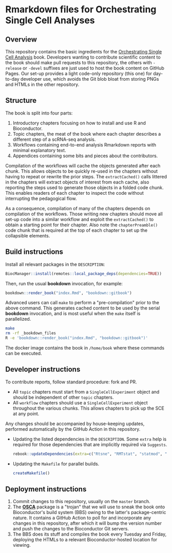 # Rmarkdown files for Orchestrating Single Cell Analyses

## Overview

This repository contains the basic ingredients for the [Orchestrating Single Cell Analysis](https://osca.bioconductor.org) book.
Developers wanting to contribute scientific content to the book should make pull requests to this repository, 
the others with `-release` or `-devel` suffixes are just used to host the book content on GitHub Pages.
Our set-up provides a light code-only repository (this one) for day-to-day developer use,
which avoids the Git blob bloat from storing PNGs and HTMLs in the other repository.

## Structure

The book is split into four parts:

1. Introductory chapters focusing on how to install and use R and Bioconductor.
2. Topic chapters, the meat of the book where each chapter describes a different step of a scRNA-seq analysis.
3. Workflows containing end-to-end analysis Rmarkdown reports with minimal explanatory text.
4. Appendices containing some bits and pieces about the contributors.

Compilation of the workflows will cache the objects generated after each chunk.
This allows objects to be quickly re-used in the chapters without having to repeat or rewrite the prior steps.
The `extractCached()` calls littered in the chapters will extract objects of interest from each cache,
also reporting the steps used to generate those objects in a folded code chunk.
This enables readers of each chapter to inspect the code without interrupting the pedagogical flow.

As a consequence, compilation of many of the chapters depends on compilation of the workflows.
Those writing new chapters should move all set-up code into a similar workflow 
and exploit the `extractCached()` to obtain a starting point for their chapter.
Also note the `chapterPreamble()` code chunk that is required at the top of each chapter to set up the collapsible elements.

## Build instructions

Install all relevant packages in the `DESCRIPTION`:

```r
BiocManager::install(remotes::local_package_deps(dependencies=TRUE))
```

Then, run the usual **bookdown** invocation, for example:

```r
bookdown::render_book("index.Rmd", "bookdown::gitbook")
```

Advanced users can call `make` to perform a "pre-compilation" prior to the above command.
This generates cached content to be used by the serial **bookdown** invocation,
and is most useful when the `make` itself is parallelized.

```sh
make
rm -rf _bookdown_files
R -e 'bookdown::render_book("index.Rmd", "bookdown::gitbook")'
```

The docker image contains the book in `/home/book` where these commands can be executed.

## Developer instructions

To contribute reports, follow standard procedure: fork and PR.

- All `topic` chapters must start from a `SingleCellExperiment` object and should be independent of other `topic` chapters.
- All `workflow` chapters should use a `SingleCellExperiment` object throughout the various chunks.
This allows chapters to pick up the SCE at any point.

Any changes should be accompanied by house-keeping updates, performed automatically by the GitHub Action in this repository.

- Updating the listed dependencies in the `DESCRIPTION`.
Some `extra` help is required for those dependencies that are implicitly required via `Suggests`.

  ```r
  rebook::updateDependencies(extra=c("Rtsne", "RMTstat", "statmod", "GO.db"))
  ```

- Updating the `Makefile` for parallel builds.

  ```r
  createMakefile()
  ```

## Deployment instructions

1. Commit changes to this repository, usually on the `master` branch.
2. The [**OSCA**](https://github.com/LTLA/OSCA) package is a "trojan" that we will use to sneak the book onto Bioconductor's build system (BBS) owing to the latter's package-centric nature.
It contains a GitHub Action to poll for and incorporate any changes in this repository, after which it will bump the version number and push the changes to the Bioconductor Git servers.
3. The BBS does its stuff and compiles the book every Tuesday and Friday, deploying the HTMLs to a relevant Bioconductor-hosted location for viewing.


